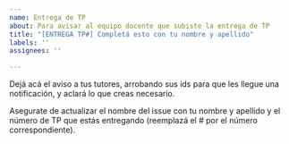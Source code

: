 ```yaml
---
name: Entrega de TP
about: Para avisar al equipo docente que subiste la entrega de TP
title: "[ENTREGA TP#] Completá esto con tu nombre y apellido"
labels: ''
assignees: ''

---
```


Dejá acá el aviso a tus tutores, arrobando sus ids para que les llegue una notificación, y aclará lo que creas necesario.

Asegurate de actualizar el nombre del issue con tu nombre y apellido y el número de TP que estás entregando (reemplazá el # por el número correspondiente).
